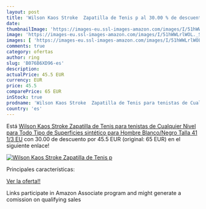 ```yaml
---
layout: post
title: 'Wilson Kaos Stroke  Zapatilla de Tenis p al 30.00 % de descuento'
date: 
thumbnailImage: 'https://images-eu.ssl-images-amazon.com/images/I/51hWWLrlWOL._SL200_.jpg'
image: 'https://images-eu.ssl-images-amazon.com/images/I/51hWWLrlWOL._SL200_.jpg'
images: [ 'https://images-eu.ssl-images-amazon.com/images/I/51hWWLrlWOL._SL200_.jpg' ]
comments: true
category: ofertas
author: ring
slug: 'B076B6XD96-es'
description:
actualPrice: 45.5 EUR
currency: EUR
price: 45.5
comparePrice: 65 EUR
inStock: true
prodname: 'Wilson Kaos Stroke  Zapatilla de Tenis para tenistas de Cualquier Nivel  para Todo Tipo de Superficies  sintético  para Hombre  Blanco/Negro  Talla 41 1/3 EU'
country: 'es'
---
```


Está [Wilson Kaos Stroke  Zapatilla de Tenis para tenistas de Cualquier Nivel  para Todo Tipo de Superficies  sintético  para Hombre  Blanco/Negro  Talla 41 1/3 EU](https://www.amazon.es/dp/B076B6XD96/?tag=tolees-21) con 30.00 de descuento por 45.5 EUR (original: 65 EUR) en el siguiente enlace!

[![Wilson Kaos Stroke  Zapatilla de Tenis p](https://images-eu.ssl-images-amazon.com/images/I/51hWWLrlWOL._SL200_.jpg)](https://www.amazon.es/dp/B076B6XD96/?tag=tolees-21)

Principales características:


[Ver la oferta!!](https://www.amazon.es/dp/B076B6XD96/?tag=tolees-21)

Links participate in Amazon Associate program and might generate a comission on qualifying sales



